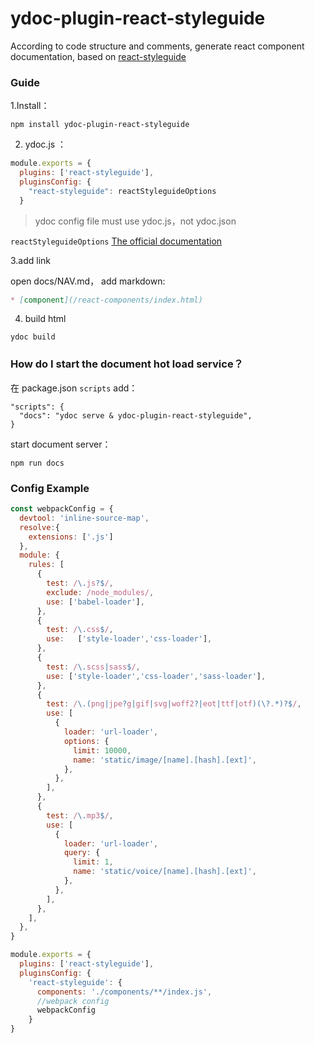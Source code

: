 # ydoc-plugin-react-styleguide

According to code structure and comments, generate react component documentation, based on [react-styleguide](https://github.com/styleguidist/react-styleguidist) 

### Guide

1.Install：

```
npm install ydoc-plugin-react-styleguide

```

2. ydoc.js ：

```js
module.exports = {
  plugins: ['react-styleguide'],
  pluginsConfig: {
    "react-styleguide": reactStyleguideOptions
  }
```

> ydoc config file must use ydoc.js，not ydoc.json

`reactStyleguideOptions` [The official documentation](https://react-styleguidist.js.org/docs/configuration.html)

3.add link

open docs/NAV.md， add markdown:

```markdown
* [component](/react-components/index.html)
```

4. build html
```
ydoc build
```

### How do I start the document hot load service？

在 package.json  `scripts` add：

```
"scripts": {
  "docs": "ydoc serve & ydoc-plugin-react-styleguide",
}

```

start document server：
```
npm run docs
```

### Config Example

```js
const webpackConfig = {
  devtool: 'inline-source-map',
  resolve:{
    extensions: ['.js']
  },
  module: {
    rules: [
      {
        test: /\.js?$/,
        exclude: /node_modules/,
        use: ['babel-loader'],
      },
      {
        test: /\.css$/,
        use:   ['style-loader','css-loader'],
      },
      {
        test: /\.scss|sass$/,
        use: ['style-loader','css-loader','sass-loader'],
      },
      {
        test: /\.(png|jpe?g|gif|svg|woff2?|eot|ttf|otf)(\?.*)?$/,
        use: [
          {
            loader: 'url-loader',
            options: {
              limit: 10000,
              name: 'static/image/[name].[hash].[ext]',
            },
          },
        ],
      },
      {
        test: /\.mp3$/,
        use: [
          {
            loader: 'url-loader',
            query: {
              limit: 1,
              name: 'static/voice/[name].[hash].[ext]',
            },
          },
        ],
      },
    ],
  },
}

module.exports = {
  plugins: ['react-styleguide'],
  pluginsConfig: {
    'react-styleguide': {
      components: './components/**/index.js',
      //webpack config
      webpackConfig 
    }
}
```
